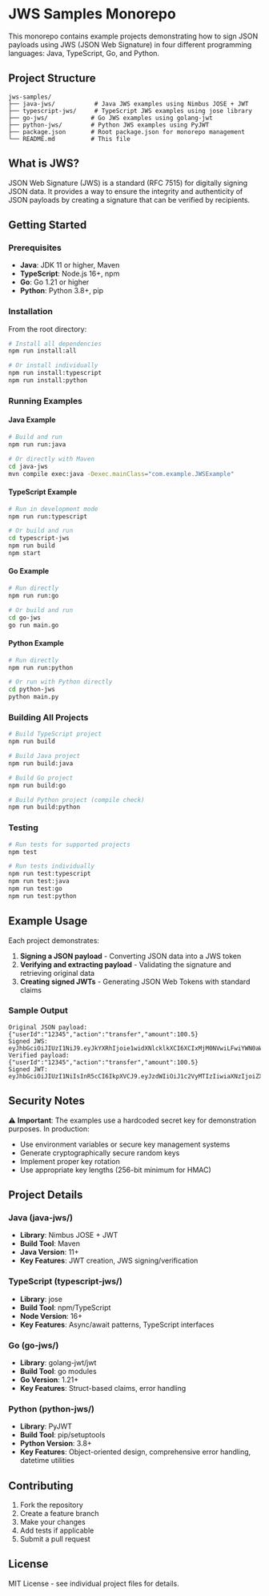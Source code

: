 # JWS Samples Monorepo

This monorepo contains example projects demonstrating how to sign JSON payloads using JWS (JSON Web Signature) in four different programming languages: Java, TypeScript, Go, and Python.

## Project Structure

```
jws-samples/
├── java-jws/           # Java JWS examples using Nimbus JOSE + JWT
├── typescript-jws/     # TypeScript JWS examples using jose library
├── go-jws/            # Go JWS examples using golang-jwt
├── python-jws/        # Python JWS examples using PyJWT
├── package.json       # Root package.json for monorepo management
└── README.md          # This file
```

## What is JWS?

JSON Web Signature (JWS) is a standard (RFC 7515) for digitally signing JSON data. It provides a way to ensure the integrity and authenticity of JSON payloads by creating a signature that can be verified by recipients.

## Getting Started

### Prerequisites

- **Java**: JDK 11 or higher, Maven
- **TypeScript**: Node.js 16+, npm
- **Go**: Go 1.21 or higher
- **Python**: Python 3.8+, pip

### Installation

From the root directory:

```bash
# Install all dependencies
npm run install:all

# Or install individually
npm run install:typescript
npm run install:python
```

### Running Examples

#### Java Example
```bash
# Build and run
npm run run:java

# Or directly with Maven
cd java-jws
mvn compile exec:java -Dexec.mainClass="com.example.JWSExample"
```

#### TypeScript Example
```bash
# Run in development mode
npm run run:typescript

# Or build and run
cd typescript-jws
npm run build
npm start
```

#### Go Example
```bash
# Run directly
npm run run:go

# Or build and run
cd go-jws
go run main.go
```

#### Python Example
```bash
# Run directly
npm run run:python

# Or run with Python directly
cd python-jws
python main.py
```

### Building All Projects

```bash
# Build TypeScript project
npm run build

# Build Java project
npm run build:java

# Build Go project
npm run build:go

# Build Python project (compile check)
npm run build:python
```

### Testing

```bash
# Run tests for supported projects
npm test

# Run tests individually
npm run test:typescript
npm run test:java
npm run test:go
npm run test:python
```

## Example Usage

Each project demonstrates:

1. **Signing a JSON payload** - Converting JSON data into a JWS token
2. **Verifying and extracting payload** - Validating the signature and retrieving original data
3. **Creating signed JWTs** - Generating JSON Web Tokens with standard claims

### Sample Output

```
Original JSON payload: {"userId":"12345","action":"transfer","amount":100.5}
Signed JWS: eyJhbGciOiJIUzI1NiJ9.eyJkYXRhIjoie1widXNlcklkXCI6XCIxMjM0NVwiLFwiYWN0aW9uXCI6XCJ0cmFuc2ZlclwiLFwiYW1vdW50XCI6MTAwLjV9IiwiaWF0IjoxNzA5ODI2MzYwLCJleHAiOjE3MDk4Mjk5NjB9.signature
Verified payload: {"userId":"12345","action":"transfer","amount":100.5}
Signed JWT: eyJhbGciOiJIUzI1NiIsInR5cCI6IkpXVCJ9.eyJzdWIiOiJ1c2VyMTIzIiwiaXNzIjoiZXhhbXBsZS1pc3N1ZXIiLCJpYXQiOjE3MDk4MjYzNjAsImV4cCI6MTcwOTgyOTk2MH0.signature
```

## Security Notes

⚠️ **Important**: The examples use a hardcoded secret key for demonstration purposes. In production:

- Use environment variables or secure key management systems
- Generate cryptographically secure random keys
- Implement proper key rotation
- Use appropriate key lengths (256-bit minimum for HMAC)

## Project Details

### Java (java-jws/)
- **Library**: Nimbus JOSE + JWT
- **Build Tool**: Maven
- **Java Version**: 11+
- **Key Features**: JWT creation, JWS signing/verification

### TypeScript (typescript-jws/)
- **Library**: jose
- **Build Tool**: npm/TypeScript
- **Node Version**: 16+
- **Key Features**: Async/await patterns, TypeScript interfaces

### Go (go-jws/)
- **Library**: golang-jwt/jwt
- **Build Tool**: go modules
- **Go Version**: 1.21+
- **Key Features**: Struct-based claims, error handling

### Python (python-jws/)
- **Library**: PyJWT
- **Build Tool**: pip/setuptools
- **Python Version**: 3.8+
- **Key Features**: Object-oriented design, comprehensive error handling, datetime utilities

## Contributing

1. Fork the repository
2. Create a feature branch
3. Make your changes
4. Add tests if applicable
5. Submit a pull request

## License

MIT License - see individual project files for details.